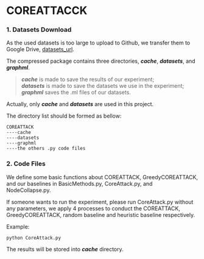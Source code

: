 # COREATTACCK

### 1. Datasets Download
As the used datasets is too large to upload to Github, we transfer them to Google Drive, 
[datasets_url](https://drive.google.com/file/d/19d0YDQ2bfUUFqTiXl0QzHywVgV4URiGG/view?usp=sharing).

The compressed package contains three directories, ***cache***, ***datasets***, and ***graphml***.
> ***cache*** is made to save the results of our experiment; <br />
> ***datasets*** is made to save the datasets we use in the experiment; <br />
> ***graphml*** saves the .ml files of our datasets. 

Actually, only ***cache*** and ***datasets*** are used in this project.

The directory list should be formed as bellow:

    COREATTACK
    ----cache
    ----datasets
    ----graphml
    ----the others .py code files

### 2. Code Files
We define some basic functions about COREATTACK, GreedyCOREATTACK, and our baselines
in BasicMethods.py, CoreAttack.py, and NodeCollapse.py.

If someone wants to run the experiment, please run CoreAttack.py without any parameters, we apply 4 processes to
conduct the COREATTACK, GreedyCOREATTACK, random baseline and heuristic baseline respectively.

Example: 

    python CoreAttack.py

The results will be stored into ***cache*** directory.
